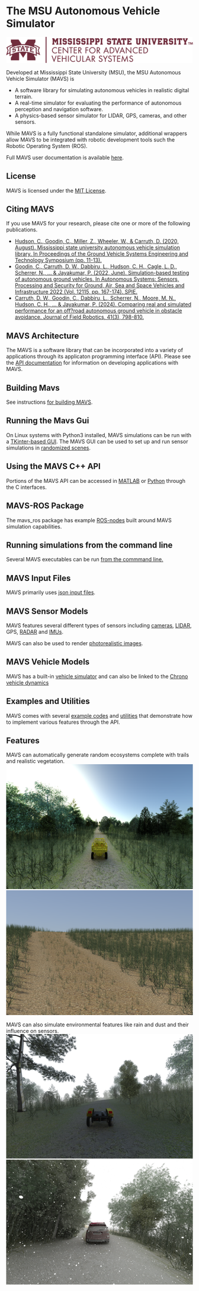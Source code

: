 # The MSU Autonomous Vehicle Simulator
![logo](docs/screenshots/CAVS_OPA_Horizontal.png)

Developed at Mississippi State University (MSU), the MSU Autonomous Vehicle Simulator (MAVS) is

* A software library for simulating autonomous vehicles in realistic digital terrain.
* A real-time simulator for evaluating the performance of autonomous perception and navigation software.
* A physics-based sensor simulator for LIDAR, GPS, cameras, and other sensors.

While MAVS is a fully functional standalone simulator, additional wrappers allow MAVS to be integrated with robotic development tools such the Robotic Operating System (ROS). 

Full MAVS user documentation is available [here](https://mississippi-state-university-otm.github.io/MAVS/).

## License
MAVS is licensed under the [MIT License](https://github.com/Mississippi-State-University-OTM/MAVS?tab=MIT-1-ov-file#readme).

## Citing MAVS
If you use MAVS for your research, please cite one or more of the following publications.
* [Hudson, C., Goodin, C., Miller, Z., Wheeler, W., & Carruth, D. (2020, August). Mississippi state university autonomous vehicle simulation library. In Proceedings of the Ground Vehicle Systems Engineering and Technology Symposium (pp. 11-13).](http://gvsets.ndia-mich.org/documents/MS2/2020/MS2_1130_Mississippi%20State%20University%20Autonomous%20Vehicle%20Simulation%20Library_Paper.pdf)
* [Goodin, C., Carruth, D. W., Dabbiru, L., Hudson, C. H., Cagle, L. D., Scherrer, N., ... & Jayakumar, P. (2022, June). Simulation-based testing of autonomous ground vehicles. In Autonomous Systems: Sensors, Processing and Security for Ground, Air, Sea and Space Vehicles and Infrastructure 2022 (Vol. 12115, pp. 167-174). SPIE.](https://www.spiedigitallibrary.org/conference-proceedings-of-spie/12115/0000/Simulation-based-testing-of-autonomous-ground-vehicles/10.1117/12.2620502.short)
* [Carruth, D. W., Goodin, C., Dabbiru, L., Scherrer, N., Moore, M. N., Hudson, C. H., ... & Jayakumar, P. (2024). Comparing real and simulated performance for an off?road autonomous ground vehicle in obstacle avoidance. Journal of Field Robotics, 41(3), 798-810.](https://onlinelibrary.wiley.com/doi/pdf/10.1002/rob.22289?casa_token=AWIaWOHouPUAAAAA%3AxC5wIiRRir4cZYoIzuuhiIBSQEuYNSNfMR49nujwvTMz7Ggq1PuCO-W15-w7r8Zq6iIixz4RjR8VVk4)

## MAVS Architecture 
The MAVS is a software library that can be incorporated into a variety of applications through its applicaton programming interface (API). Please see the [API documentation](https://cgoodin.gitlab.io/msu-autonomous-vehicle-simulator/) for information on developing applications with MAVS.

## Building Mavs
See instructions [for building MAVS](https://mississippi-state-university-otm.github.io/MAVS/docs/MavsBuildInstructions.html).

## Running the Mavs Gui
On Linux systems with Python3 installed, MAVS simulations can be run with a [TKinter-based GUI](https://mississippi-state-university-otm.github.io/MAVS/docs/Gui/RunningMavsGUI). The MAVS GUI can be used to set up and run sensor simulations in [randomized scenes](https://mississippi-state-university-otm.github.io/MAVS/docs/Gui/GeneratingRandomDataWithGUI.html).

## Using the MAVS C++ API
Portions of the MAVS API can be accessed in [MATLAB](https://www.mathworks.com/matlabcentral/fileexchange/136754-mavs-matlab) or [Python](https://mississippi-state-university-otm.github.io/MAVS/docs/Interfaces/MavsPython.html) through the C interfaces.

## MAVS-ROS Package
The mavs_ros package has example [ROS-nodes](https://mississippi-state-university-otm.github.io/MAVS/docs/Interfaces/MavsROS.html) built around MAVS simulation capabilities. 

## Running simulations from the command line
Several MAVS executables can be run [from the commmand line.](https://mississippi-state-university-otm.github.io/MAVS/docs/RunningASimulation.html)

## MAVS Input Files
MAVS primarily uses [json input files](https://mississippi-state-university-otm.github.io/MAVS/docs/MavsSimulationInputsFiles.html). 

## MAVS Sensor Models
MAVS features several different types of sensors including [cameras](https://mississippi-state-university-otm.github.io/MAVS/docs/Sensors/MavsCamera.html), [LIDAR](https://mississippi-state-university-otm.github.io/MAVS/docs/Sensors/MavsLidar.html), GPS, [RADAR](https://mississippi-state-university-otm.github.io/MAVS/docs/Sensors/MavsRadar.html) and [IMUs](https://mississippi-state-university-otm.github.io/MAVS/docs/Sensors/MavsImu.html).

MAVS can also be used to render [photorealistic images](https://mississippi-state-university-otm.github.io/MAVS/docs/Sensors/MavsPathTracer.html).

## MAVS Vehicle Models
MAVS has a built-in [vehicle simulator](https://mississippi-state-university-otm.github.io/MAVS/docs/Vehicles/MavsVehicles.html) and can also be linked to the [Chrono vehicle dynamics](https://mississippi-state-university-otm.github.io/MAVS/docs/MavsBuildInstructions.html)

## Examples and Utilities
MAVS comes with several [example codes](https://mississippi-state-university-otm.github.io/MAVS/docs/Examples/MavsExamples.html) and [utilities](https://mississippi-state-university-otm.github.io/MAVS/docs/Utilities/MavsUtils.html) that demonstrate how to implement various features through the API.

## Features
MAVS can automatically generate random ecosystems complete with trails and realistic vegetation.
![forest](docs/screenshots/mrzr_forest.png)
![desert](docs/screenshots/mavs_desert.png)

MAVS can also simulate environmental features like rain and dust and their influence on sensors.
![rain](docs/screenshots/warthog_fog.png)
![dust](docs/screenshots/forester_snow.png)

